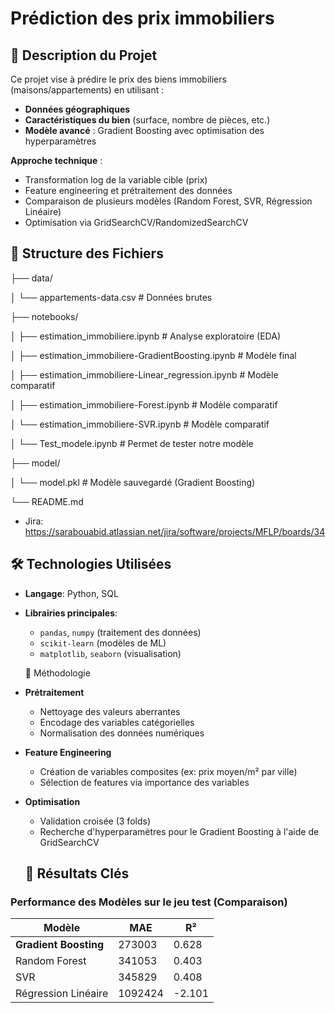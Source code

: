 # Prédiction des prix immobiliers

## 📌 Description du Projet
Ce projet vise à prédire le prix des biens immobiliers (maisons/appartements) en utilisant :
- **Données géographiques**
- **Caractéristiques du bien** (surface, nombre de pièces, etc.)
- **Modèle avancé** : Gradient Boosting avec optimisation des hyperparamètres

**Approche technique** :
- Transformation log de la variable cible (prix)
- Feature engineering et prétraitement des données
- Comparaison de plusieurs modèles (Random Forest, SVR, Régression Linéaire)
- Optimisation via GridSearchCV/RandomizedSearchCV

## 📂 Structure des Fichiers

├── data/

│ └── appartements-data.csv # Données brutes

├── notebooks/

│ ├── estimation_immobiliere.ipynb # Analyse exploratoire (EDA)

│ ├── estimation_immobiliere-GradientBoosting.ipynb # Modèle final

│ ├── estimation_immobiliere-Linear_regression.ipynb # Modèle comparatif

│ ├── estimation_immobiliere-Forest.ipynb # Modèle comparatif

│ └── estimation_immobiliere-SVR.ipynb # Modèle comparatif

│ └── Test_modele.ipynb # Permet de tester notre modèle

├── model/

│ └── model.pkl # Modèle sauvegardé (Gradient Boosting)

└── README.md

  - Jira: https://sarabouabid.atlassian.net/jira/software/projects/MFLP/boards/34
 
 ## 🛠️ Technologies Utilisées
- **Langage**: Python, SQL
- **Librairies principales**:
  - `pandas`, `numpy` (traitement des données)
  - `scikit-learn` (modèles de ML)
  - `matplotlib`, `seaborn` (visualisation)


  📝 Méthodologie
- **Prétraitement** 
  - Nettoyage des valeurs aberrantes
  - Encodage des variables catégorielles
  - Normalisation des données numériques

- **Feature Engineering**
  - Création de variables composites (ex: prix moyen/m² par ville)
  - Sélection de features via importance des variables

- **Optimisation**
  - Validation croisée (3 folds)
  - Recherche d'hyperparamètres pour le Gradient Boosting à l'aide de GridSearchCV


  ## 🚀 Résultats Clés
### Performance des Modèles sur le jeu test (Comparaison)
| Modèle               | MAE     | R²    |
|----------------------|-------  |-------|
| **Gradient Boosting**| 273003  | 0.628 |
| Random Forest        | 341053  | 0.403 |
| SVR                  | 345829  | 0.408 |
| Régression Linéaire  | 1092424 | -2.101|